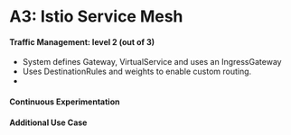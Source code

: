 # A3: Istio Service Mesh

#### Traffic Management: level 2 (out of 3)
- System defines Gateway, VirtualService and uses an IngressGateway
- Uses DestinationRules and weights to enable custom routing.
- 

#### Continuous Experimentation


#### Additional Use Case
